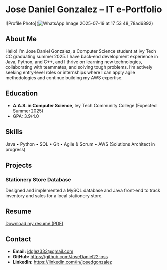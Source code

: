
# Jose Daniel Gonzalez – IT e‑Portfolio

![Profile Photo](![WhatsApp Image 2025-07-19 at 17 53 48_78ad6892](https://github.com/user-attachments/assets/98177a8f-ba3f-44b6-82e0-096e7996ac86))


## About Me  
Hello! I’m Jose Daniel Gonzalez, a Computer Science student at Ivy Tech CC graduating summer 2025. I have back‑end development experience in Java, Python, and C++, and I thrive on learning new technologies, collaborating with teammates, and solving tough problems. I’m actively seeking entry‑level roles or internships where I can apply agile methodologies and continue building my AWS expertise.

## Education  
- **A.A.S. in Computer Science**, Ivy Tech Community College (Expected Summer 2025)  
- GPA: 3.9/4.0

## Skills  
Java • Python • SQL • Git • Agile & Scrum • AWS (Solutions Architect in progress)

## Projects  
### Stationery Store Database  
Designed and implemented a MySQL database and Java front‑end to track inventory and sales for a local stationery store.

## Resume  
[Download my résumé (PDF)](https://1drv.ms/w/c/0d87514a3f53d537/ESdzEY7A9QBGhG_2BVABdDMBsD96euhXo02b92i5nHbQVQ?e=q0sxab)

## Contact  
- **Email:** jdglez333@gmail.com  
- **GitHub:** https://github.com/JoseDaniel22-oss  
- **LinkedIn:** https://linkedin.com/in/josedgonzalez
